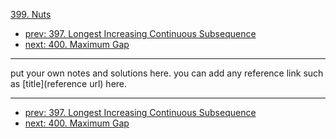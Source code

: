 [399. Nuts](http://www.lintcode.com/problem/nuts-bolts-problem)

- [prev: 397. Longest Increasing Continuous Subsequence](397-longest-increasing-continuous-subsequence.md)
- [next: 400. Maximum Gap](400-maximum-gap.md)

---

put your own notes and solutions here.
you can add any reference link such as [title](reference url) here.

---

- [prev: 397. Longest Increasing Continuous Subsequence](397-longest-increasing-continuous-subsequence.md)
- [next: 400. Maximum Gap](400-maximum-gap.md)
